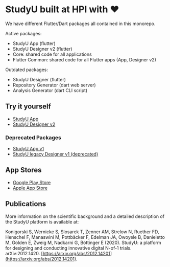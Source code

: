 # StudyU built at HPI with ❤

We have different Flutter/Dart packages all contained in this monorepo.

Active packages:

- StudyU App (flutter)
- StudyU Designer v2 (flutter)
- Core: shared code for all applications
- Flutter Common: shared code for all Flutter apps (App, Designer v2)

Outdated packages:

- StudyU Designer (flutter)
- Repository Generator (dart web server)
- Analysis Generator (dart CLI script)

## Try it yourself

- [StudyU App](https://app.studyu.health)
- [StudyU Designer v2](https://designer.studyu.health)

### Deprecated Packages

- [StudyU App v1](https://app-v1.studyu.health)
- [StudyU legacy Designer v1 (deprecated)](https://designer-v1.studyu.health)

## App Stores

- [Google Play Store](https://play.google.com/store/apps/details?id=health.studyu.app)
- [Apple App Store](https://apps.apple.com/us/app/studyu-health/id1571991198)

## Publications

More information on the scientific background and a detailed description of the
StudyU platform is available at:

Konigorski S, Wernicke S, Slosarek T, Zenner AM, Strelow N, Ruether FD, Henschel
F, Manaswini M, Pottbäcker F, Edelman JA, Owoyele B, Danieletto M, Golden E,
Zweig M, Nadkarni G, Böttinger E (2020). StudyU: a platform for designing and
conducting innovative digital N-of-1 trials. arXiv:2012.1420.
[https://arxiv.org/abs/2012.14201](https://arxiv.org/abs/2012.14201).
